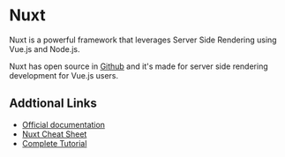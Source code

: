 # Nuxt

Nuxt is a powerful framework that leverages Server Side Rendering using Vue.js and Node.js.

Nuxt has open source in [Github](https://github.com/nuxt/nuxt.js) and it's made for server side rendering development for Vue.js users.

## Addtional Links

- [Official documentation](https://nuxtjs.org/guide/)
- [Nuxt Cheat Sheet](https://www.vuemastery.com/pdf/Nuxtjs-Cheat-Sheet.pdf)
- [Complete Tutorial](https://www.storyblok.com/tp/nuxt-js-multilanguage-website-tutorial)
